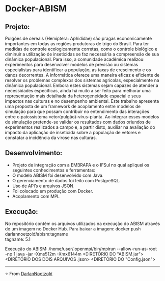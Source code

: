 # Docker-ABISM
## Projeto:
Pulgões de cereais (Hemiptera: Aphididae) são pragas economicamente importantes em todas as regiões produtoras de trigo do Brasil. Para ter medidas de controle ecologicamente corretas, como o controle biológico e diminuir a utilização de inseticidas se faz necessária a compreensão de sua dinâmica populacional. Para isso, a comunidade acadêmica realizou experimentos para desenvolver modelos de previsão ou sistemas especialistas para identificar a população, as taxas de crescimento e os danos decorrentes. A informática oferece uma maneira eficaz e eficiente de resolver os problemas complexos dos sistemas agrícolas, especialmente na dinâmica populacional. Embora estes sistemas sejam capazes de atender a necessidades específicas, ainda há muito a ser feito para melhorar uma representação mais detalhada da heterogeneidade espacial e seus impactos nas culturas e no desempenho ambiental. Este trabalho apresenta uma proposta de um framework de acoplamento entre modelos de simulação para que possam contribuir no entendimento das interações entre o patossistema vetor(pulgão)-vírus-planta. Ao integrar esses modelos de simulação pretende-se validar os resultados com dados oriundos de experimentos realizados a campo e, a partir disto, auxiliar na avaliação do impacto da aplicação de inseticida sobre a população de vetores e constatar a incidência da virose nas culturas.

## Desenvolvimento:
* Projeto de integração com a EMBRAPA e o IFSul no qual apliquei os seguintes conhecimentos e ferramentas:
* O modelo ABISM foi desenvolvido com Java.
* O gerenciamento de dados foi feito com PostgreSQL.
* Uso de API’s e arquivos JSON.
* Foi colocado em produção com Docker.
* Acoplamento com MPI.

## Execução:
 No repositório contém os arquivos utilizados na execução do ABISM através de um imagem no Docker Hub. 
 Para baixar a imagem:
 docker push darlannoetzold/abism:tagname
 <br>
 tagname: 5.1
 
 Execução do ABISM:
 /home/user/.openmpi/bin/mpirun --allow-run-as-root -np 1 java -jar -Xms512m -Xmx6144m <DIRETÓRIO DO "ABISM.jar"> <DIRETÓRIO DOS DOIS ARQUIVOS .json> <DIRETÓRIO DO "Config.json">
 

---

⭐️ From [DarlanNoetzold](https://github.com/DarlanNoetzold)
